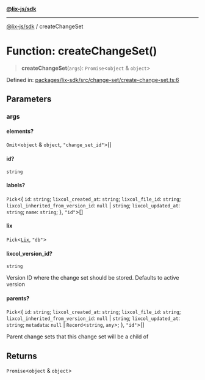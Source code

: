 [**@lix-js/sdk**](../README.md)

***

[@lix-js/sdk](../README.md) / createChangeSet

# Function: createChangeSet()

> **createChangeSet**(`args`): `Promise`\<`object` & `object`\>

Defined in: [packages/lix-sdk/src/change-set/create-change-set.ts:6](https://github.com/opral/monorepo/blob/3bcc1f95be292671fbdc30a84e807512030f233b/packages/lix-sdk/src/change-set/create-change-set.ts#L6)

## Parameters

### args

#### elements?

`Omit`\<`object` & `object`, `"change_set_id"`\>[]

#### id?

`string`

#### labels?

`Pick`\<\{ `id`: `string`; `lixcol_created_at`: `string`; `lixcol_file_id`: `string`; `lixcol_inherited_from_version_id`: `null` \| `string`; `lixcol_updated_at`: `string`; `name`: `string`; \}, `"id"`\>[]

#### lix

`Pick`\<[`Lix`](../type-aliases/Lix.md), `"db"`\>

#### lixcol_version_id?

`string`

Version ID where the change set should be stored. Defaults to active version

#### parents?

`Pick`\<\{ `id`: `string`; `lixcol_created_at`: `string`; `lixcol_file_id`: `string`; `lixcol_inherited_from_version_id`: `null` \| `string`; `lixcol_updated_at`: `string`; `metadata`: `null` \| `Record`\<`string`, `any`\>; \}, `"id"`\>[]

Parent change sets that this change set will be a child of

## Returns

`Promise`\<`object` & `object`\>
